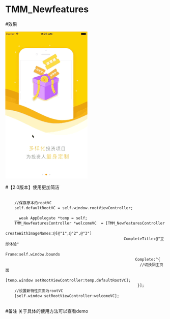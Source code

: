 # TMM_Newfeatures

#效果

![img](https://github.com/MethodName/TMM_Newfeatures/blob/master/2016-05-19%2011_43_22.gif)



#【2.0版本】使用更加简洁
```objc

    //保存原本的rootVC
    self.defaultRootVC = self.window.rootViewController;
    
    __weak AppDelegate *temp = self;
    TMM_NewfeaturesController *welcomeVC  = [TMM_NewfeaturesController
                                             createWithImageNames:@[@"1",@"2",@"3"]
                                                    CompleteTitle:@"立即体验"
                                                            Frame:self.window.bounds
                                                         Complete:^{
                                                           //切换回主页面
                                                           [temp.window setRootViewController:temp.defaultRootVC];
                                                          }];
    //设置新特性页面为rootVC
    [self.window setRootViewController:welcomeVC];
    

```

#备注
关于具体的使用方法可以查看demo





